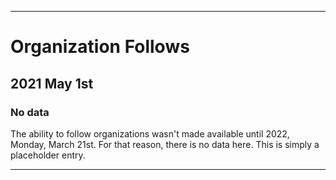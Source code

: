 
***

# Organization Follows

## 2021 May 1st

### No data

The ability to follow organizations wasn't made available until 2022, Monday, March 21st. For that reason, there is no data here. This is simply a placeholder entry.

***
